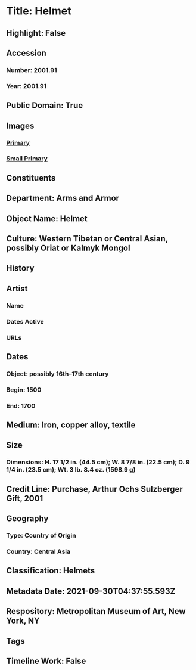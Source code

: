 # Title: Helmet
## Highlight: False
## Accession
### Number: 2001.91
### Year: 2001.91
## Public Domain: True
## Images
### [Primary](https://images.metmuseum.org/CRDImages/aa/original/DP113356.jpg)
### [Small Primary](https://images.metmuseum.org/CRDImages/aa/web-large/DP113356.jpg)
## Constituents
## Department: Arms and Armor
## Object Name: Helmet
## Culture: Western Tibetan or Central Asian, possibly Oriat or Kalmyk Mongol
## History
## Artist
### Name
### Dates Active
### URLs
## Dates
### Object: possibly 16th–17th century
### Begin: 1500
### End: 1700
## Medium: Iron, copper alloy, textile
## Size
### Dimensions: H. 17 1/2 in. (44.5 cm); W. 8 7/8 in. (22.5 cm); D. 9 1/4 in. (23.5 cm); Wt. 3 lb. 8.4 oz. (1598.9 g)
## Credit Line: Purchase, Arthur Ochs Sulzberger Gift, 2001
## Geography
### Type: Country of Origin
### Country: Central Asia
## Classification: Helmets
## Metadata Date: 2021-09-30T04:37:55.593Z
## Respository: Metropolitan Museum of Art, New York, NY
## Tags
## Timeline Work: False